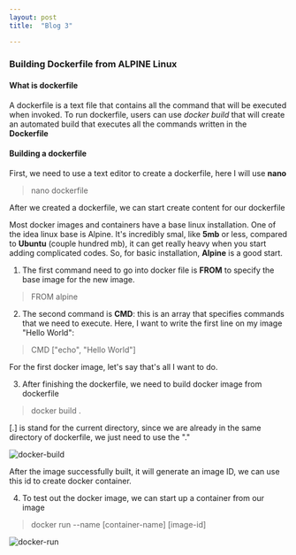 ```yaml
---
layout: post
title:  "Blog 3"

---
```


### Building Dockerfile from ALPINE Linux

#### What is dockerfile

A dockerfile is a text file that contains all the command that will be executed when invoked. To run dockerfile, users can use *docker build* that will create an automated build that executes all the commands written in the **Dockerfile**

#### Building a dockerfile

First, we need to use a text editor to create a dockerfile, here I will use **nano**

> nano dockerfile

After we created a dockerfile, we can start create content for our dockerfile

Most docker images and containers have a base linux installation. One of the idea linux base is Alpine. It's incredibly smal, like **5mb** or less, compared to **Ubuntu** (couple hundred mb), it can get really heavy when you start adding complicated codes. So, for basic installation, **Alpine** is a good start.

  1. The first command need to go into docker file is **FROM** to specify the base image for the new image.

> FROM alpine 

  2. The second command is **CMD**: this is an array that specifies commands that we need to execute. Here, I want to write the first line on my image "Hello World": 

> CMD ["echo", "Hello World"]

For the first docker image, let's say that's all I want to do. 

  3. After finishing the dockerfile, we need to build docker image from dockerfile

> docker build . 

[.] is stand for the current directory, since we are already in the same directory of dockerfile, we just need to use the "."

![docker-build](/emerald/img/img-1.png "docker-build")

After the image successfully built, it will generate an image ID, we can use this id to create docker container.

  4. To test out the docker image, we can start up a container from our image

> docker run --name [container-name] [image-id]

![docker-run](/emerald/img/img-2.png "docker-run")

